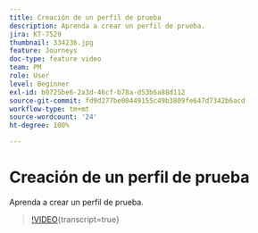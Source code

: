 ```yaml
---
title: Creación de un perfil de prueba
description: Aprenda a crear un perfil de prueba.
jira: KT-7529
thumbnail: 334236.jpg
feature: Journeys
doc-type: feature video
team: PM
role: User
level: Beginner
exl-id: b0725be6-2a3d-46cf-b78a-d53b6a88d112
source-git-commit: fd9d277be00449155c49b3809fe647d7342b6acd
workflow-type: tm+mt
source-wordcount: '24'
ht-degree: 100%

---
```


# Creación de un perfil de prueba

Aprenda a crear un perfil de prueba.

>[!VIDEO](https://video.tv.adobe.com/v/3416330?quality=12&learn=on&captions=spa){transcript=true}

